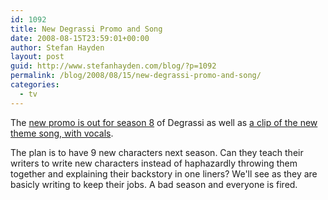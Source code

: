 ```yaml
---
id: 1092
title: New Degrassi Promo and Song
date: 2008-08-15T23:59:01+00:00
author: Stefan Hayden
layout: post
guid: http://www.stefanhayden.com/blog/?p=1092
permalink: /blog/2008/08/15/new-degrassi-promo-and-song/
categories:
  - tv
---
```

The <a href="http://www.youtube.com/watch?v=nd5EvopBEcI">new promo is out for season 8</a> of Degrassi as well as <a href="http://www.the-n.com/ntv/karaoke/degrassi/video_popup.php?s=310">a clip of the new theme song, with vocals</a>.

The plan is to have 9 new characters next season. Can they teach their writers to write new characters instead of haphazardly throwing them together and explaining their backstory in one liners? We'll see as they are basicly writing to keep their jobs. A bad season and everyone is fired.

<object width="425" height="344"><param name="movie" value="http://www.youtube.com/v/nd5EvopBEcI&hl=en&fs=1"></param><param name="allowFullScreen" value="true"></param><embed src="http://www.youtube.com/v/nd5EvopBEcI&hl=en&fs=1" type="application/x-shockwave-flash" allowfullscreen="true" width="425" height="344"></embed></object>
